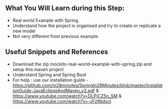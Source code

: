 ## What You Will Learn during this Step:
- Real world Example with Spring.
- Understand how the project is organised and try to create or replicate a new model
- Not very different from previous example.

## Useful Snippets and References
- Download the zip mockito-real-world-example-with-spring.zip and setup this maven project
- Understand Spring and Spring Boot
- For help : use our installation guide - https://github.com/in28minutes/SpringIn28Minutes/blob/master/InstallationGuide-JavaEclipseAndMaven_v2.pdf & https://www.youtube.com/watch?v=DLPjCZ5n_SM &
https://www.youtube.com/watch?v=-xFzftkdycI
